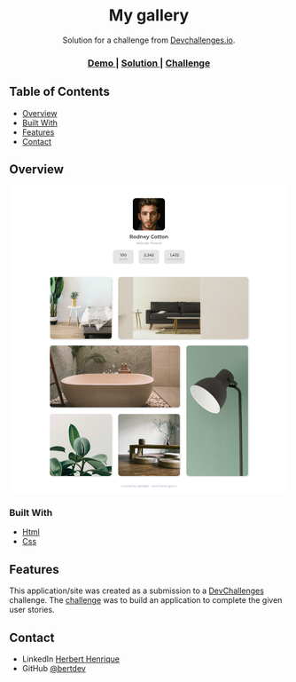 <!-- Please update value in the {}  -->

<h1 align="center">My gallery</h1>

<div align="center">
   Solution for a challenge from  <a href="http://devchallenges.io" target="_blank">Devchallenges.io</a>.
</div>

<div align="center">
  <h3>
    <a href="https://bertdev.github.io/devchallenges-my-gallery/">
      Demo
    </a>
    <span> | </span>
    <a href="https://github.com/bertdev/devchallenges-my-gallery/">
      Solution
    </a>
    <span> | </span>
    <a href="https://devchallenges.io/challenges/gcbWLxG6wdennelX7b8I">
      Challenge
    </a>
  </h3>
</div>

<!-- TABLE OF CONTENTS -->

## Table of Contents

- [Overview](#overview)
- [Built With](#built-with)
- [Features](#features)
- [Contact](#contact)

<!-- OVERVIEW -->

## Overview

![screenshot](https://raw.githubusercontent.com/bertdev/devchallenges-my-gallery/master/src/images/demo/Screenshot%202021-08-11%20at%2016-24-19%20My%20gallery.png)

### Built With

<!-- This section should list any major frameworks that you built your project using. Here are a few examples.-->

- [Html](https://www.w3schools.com/html/)
- [Css](https://www.w3schools.com/css/)

## Features

<!-- List the features of your application or follow the template. Don't share the figma file here :) -->

This application/site was created as a submission to a [DevChallenges](https://devchallenges.io/challenges) challenge. The [challenge](https://devchallenges.io/challenges/gcbWLxG6wdennelX7b8I) was to build an application to complete the given user stories.


## Contact

- LinkedIn [Herbert Henrique](https://www.linkedin.com/in/herbert-henrique/)
- GitHub [@bertdev](https://github.com/bertdev)
